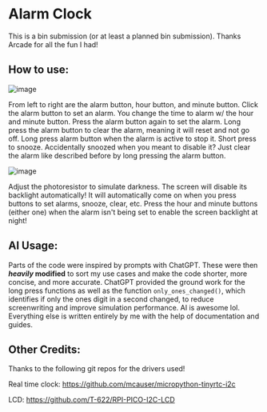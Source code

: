 # Alarm Clock

This is a bin submission (or at least a planned bin submission). Thanks Arcade for all the fun I had!

## How to use:

![image](https://github.com/user-attachments/assets/083f3ab1-7e44-461d-82ff-388f7790ca3b)

From left to right are the alarm button, hour button, and minute button. Click the alarm button to set an alarm. You change the time to alarm w/ the hour and minute button. Press the alarm button again to set the alarm. Long press the alarm button to clear the alarm, meaning it will reset and not go off. Long press alarm button when the alarm is active to stop it. Short press to snooze. Accidentally snoozed when you meant to disable it? Just clear the alarm like described before by long pressing the alarm button.

![image](https://github.com/user-attachments/assets/dc05565f-e615-41bf-a2a7-a68d8c0a6d20)

Adjust the photoresistor to simulate darkness. The screen will disable its backlight automatically! It will automatically come on when you press buttons to set alarms, snooze, clear, etc. Press the hour and minute buttons (either one) when the alarm isn't being set to enable the screen backlight at night! 

## AI Usage:
Parts of the code were inspired by prompts with ChatGPT. These were then **_heavily_ modified** to sort my use cases and make the code shorter, more concise, and more accurate. ChatGPT provided the ground work for the long press functions as well as the function `only_ones_changed()`, which identifies if only the ones digit in a second changed, to reduce screenwriting and improve simulation performance. AI is awesome lol. Everything else is written entirely by me with the help of documentation and guides.

## Other Credits:
Thanks to the following git repos for the drivers used!

Real time clock: https://github.com/mcauser/micropython-tinyrtc-i2c

LCD: https://github.com/T-622/RPI-PICO-I2C-LCD
